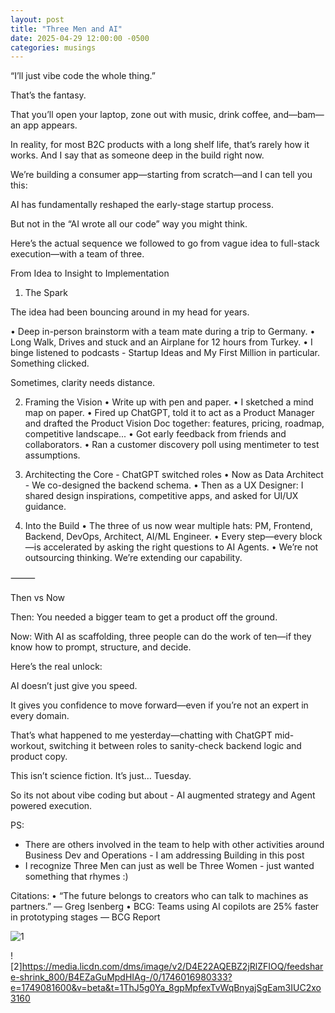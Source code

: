 ```yaml
---
layout: post
title: "Three Men and AI"
date: 2025-04-29 12:00:00 -0500
categories: musings
---
```


“I’ll just vibe code the whole thing.”

That’s the fantasy.

That you’ll open your laptop, zone out with music, drink coffee, and—bam—an app appears.

In reality, for most B2C products with a long shelf life, that’s rarely how it works. And I say that as someone deep in the build right now.

We’re building a consumer app—starting from scratch—and I can tell you this:

AI has fundamentally reshaped the early-stage startup process.

But not in the “AI wrote all our code” way you might think.

Here’s the actual sequence we followed to go from vague idea to full-stack execution—with a team of three.

From Idea to Insight to Implementation

1. The Spark

The idea had been bouncing around in my head for years.

 • Deep in-person brainstorm with a team mate during a trip to Germany.
 • Long Walk, Drives and stuck and an Airplane for 12 hours from Turkey.
 • I binge listened to podcasts - Startup Ideas and My First Million in particular. Something clicked.

Sometimes, clarity needs distance.

2. Framing the Vision
 • Write up with pen and paper.
 • I sketched a mind map on paper.
 • Fired up ChatGPT, told it to act as a Product Manager and drafted the Product Vision Doc together: features, pricing, roadmap, competitive landscape...
 • Got early feedback from friends and collaborators.
 • Ran a customer discovery poll using mentimeter to test assumptions.

3. Architecting the Core - ChatGPT switched roles
 • Now as Data Architect - We co-designed the backend schema.
 • Then as a UX Designer: I shared design inspirations, competitive apps, and asked for UI/UX guidance.


4. Into the Build
 • The three of us now wear multiple hats: PM, Frontend, Backend, DevOps, Architect, AI/ML Engineer.
 • Every step—every block—is accelerated by asking the right questions to AI Agents.
 • We’re not outsourcing thinking. We’re extending our capability.

⸻

Then vs Now

Then: You needed a bigger team to get a product off the ground.

Now: With AI as scaffolding, three people can do the work of ten—if they know how to prompt, structure, and decide.

Here’s the real unlock:

AI doesn’t just give you speed.

It gives you confidence to move forward—even if you’re not an expert in every domain.

That’s what happened to me yesterday—chatting with ChatGPT mid-workout, switching it between roles to sanity-check backend logic and product copy.

This isn’t science fiction. It’s just… Tuesday.

So its not about vibe coding but about - AI augmented strategy and Agent powered execution.


PS:

- There are others involved in the team to help with other activities around Business Dev and Operations - I am addressing Building in this post
- I recognize Three Men can just as well be Three Women - just wanted something that rhymes :)

Citations:
 • “The future belongs to creators who can talk to machines as partners.” — Greg Isenberg
 • BCG: Teams using AI copilots are 25% faster in prototyping stages — BCG Report

 ![1](https://media.licdn.com/dms/image/v2/D4E22AQHZOrJE2c3leA/feedshare-shrink_800/B4EZaGuMpHH0Ak-/0/1746016980554?e=1749081600&v=beta&t=ErZyiGiF8ZbZYqedmTmbIJIt7Q6YQgoTj4-0pceoDlQ)

 ![2]https://media.licdn.com/dms/image/v2/D4E22AQEBZ2jRlZFIOQ/feedshare-shrink_800/B4EZaGuMpdHIAg-/0/1746016980333?e=1749081600&v=beta&t=1ThJ5g0Ya_8gpMpfexTvWqBnyajSgEam3IUC2xo3160

 